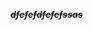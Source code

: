<p class="__se__p-bordered __se__p-neon __se__p-spaced"><del><em><strong>dfefefdfefefssas</strong></em></del><br></p>